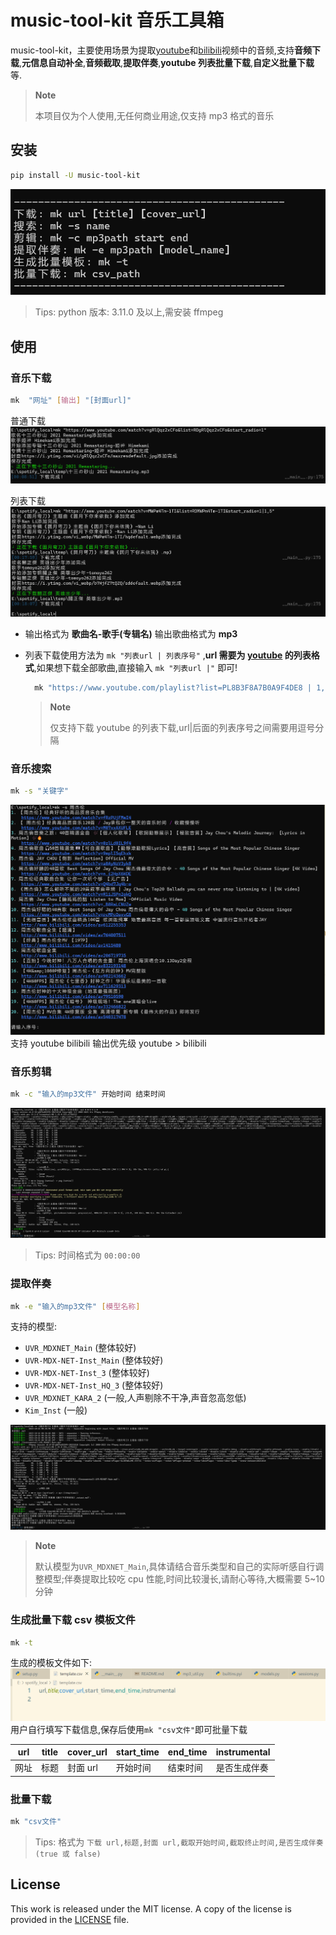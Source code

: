 # music-tool-kit 音乐工具箱

music-tool-kit，主要使用场景为提取[youtube](https://www.youtube.com)和[bilibili](https://www.bilibili.com)视频中的音频,支持**音频下载**,**元信息自动补全**,**音频截取**,**提取伴奏**,**youtube 列表批量下载**,**自定义批量下载**等.

> **Note**
>
> 本项目仅为个人使用,无任何商业用途,仅支持 mp3 格式的音乐

## 安装

```bash
pip install -U music-tool-kit
```

![help](example/help.png)

> Tips: python 版本: 3.11.0 及以上,需安装 ffmpeg

## 使用

### 音乐下载

```bash
mk  "网址" [输出] "[封面url]"

```

普通下载
![download ](./example/download.png)

列表下载
![download_list](./example/batch_download.png)

- 输出格式为 **歌曲名-歌手(专辑名)** 输出歌曲格式为 **mp3**

- 列表下载使用方法为 `mk "列表url | 列表序号"` ,**url 需要为 [youtube](https://www.youtube.com) 的列表格式**,如果想下载全部歌曲,直接输入 `mk "列表url |"` 即可!

  ```bash
    mk "https://www.youtube.com/playlist?list=PL8B3F8A7B0A9F4DE8 | 1,2,3,4,5"
  ```

  > **Note**
  >
  > 仅支持下载 youtube 的列表下载,url|后面的列表序号之间需要用逗号分隔

### 音乐搜索

```bash
mk -s "关键字"
```

![search](./example/search.png)
支持 youtube bilibili 输出优先级 youtube > bilibili

### 音乐剪辑

```bash
mk -c "输入的mp3文件" 开始时间 结束时间
```

![clip](example/clip.png)

> Tips: 时间格式为 `00:00:00`

### 提取伴奏

```bash
mk -e "输入的mp3文件" [模型名称]
```

支持的模型:

- `UVR_MDXNET_Main` (整体较好)
- `UVR-MDX-NET-Inst_Main` (整体较好)
- `UVR-MDX-NET-Inst_3` (整体较好)
- `UVR-MDX-NET-Inst_HQ_3` (整体较好)
- `UVR_MDXNET_KARA_2` (一般,人声剔除不干净,声音忽高忽低)
- `Kim_Inst` (一般)

![extract](example/inst.png)

> **Note**
>
> 默认模型为`UVR_MDXNET_Main`,具体请结合音乐类型和自己的实际听感自行调整模型;伴奏提取比较吃 cpu 性能,时间比较漫长,请耐心等待,大概需要 5~10 分钟

### 生成批量下载 csv 模板文件

```bash
mk -t
```

生成的模板文件如下:
![csv_template](example/csv_template.png)
用户自行填写下载信息,保存后使用`mk "csv文件"`即可批量下载

| url  | title | cover_url | start_time | end_time | instrumental |
| ---- | ----- | --------- | ---------- | -------- | ------------ |
| 网址 | 标题  | 封面 url  | 开始时间   | 结束时间 | 是否生成伴奏 |

### 批量下载

```bash
mk "csv文件"
```

> Tips: 格式为 `下载 url,标题,封面 url,截取开始时间,截取终止时间,是否生成伴奏(true 或 false)`

## License

This work is released under the MIT license. A copy of the license is provided in the [LICENSE](./LICENSE) file.
